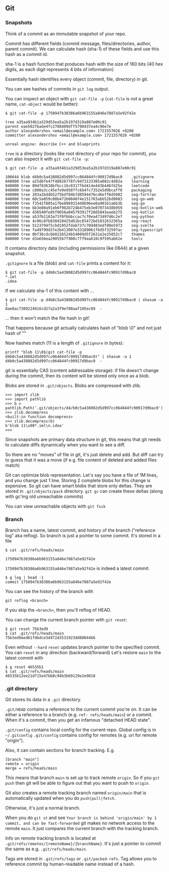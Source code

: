 ## Git

### Snapshots
Think of a commit as an immutable snapshot of your repo.

Commit has different fields (commit message, files/directories, author, parent commit). 
We can calculate hash (sha-1) of these fields and use this hash as a commit id.

sha-1 is a hash function that produces hash with the size of 160 bits 
(40 hex digits, as each digit represents 4 bits of information)

Essentially hash identifies every object (commit, file, directory) in git.

You can see hashes of commits in `git log` output.

You can inspect an object with `git cat-file -p` (`cat-file` is not a great name, `cat-object` would be better):
```shell
$ git cat-file -p 1750947b30386a6b963155a846e7887a5e92f42e

tree a35aa934b1a329d53ea5a2b197d319a887e00c91
parent eae5027bade4fc2788d09dff5790437ea4c96e7e
author alexandershov <email@example.com> 1721557026 +0200
committer alexandershov <email@example.com> 1721557026 +0200

unreal engine: describe C++ and blueprints
```

`tree` is a directory (looks like root directory of your repo for commit), you can also inspect it with `git cat-file -p`:
```shell
$ git cat-file -p a35aa934b1a329d53ea5a2b197d319a887e00c91

100644 blob d4b0c5a438082d5d997cc064844fc90917d9bac0	.gitignore
040000 tree a25dbfe47f48826778fc94f3133385a082c4d82a	learning
040000 tree 894f83638bfbcc16c0317fbd414e443b446fd25e	leetcode
040000 tree c800a3cc45efe9e9507fc6b4fc7352e5d9bcaff0	packaging
040000 tree 283a2bddb52f5bdf84bfd8594476cd6eff6d5082	sog-fortran
040000 tree 60c5a059c00b472b0046f4e151763abb52bd9083	sog-go-web
040000 tree f3542f805a17be8969314d8b96ee0a901b1a6b3b	sog-go
040000 tree bb3e80a91eb6f982b724b475eb3e07073438b059	sog-kotlin-web
040000 tree 436540fe85f0056a045793917f20d5843eaeb275	sog-kotlin
040000 tree a53fb1163a73f0fbbbccac7cf0ea473497d6c2e7	sog-python
040000 tree 4c06c8fb830d10425d61bc65472bd1832632365a	sog-react
040000 tree 5123794f5cbd1952fdab737c70d483edf80e5973	sog-svelte
040000 tree fa49799d37e2b413007e33189061f6d5f32597ac	sog-typescript
040000 tree 0bf36cdcbb0226524b54009d5f2631e2e25052c7	thames
040000 tree d3a656ea29055b7f900c7ff9aa610c9f595ab61e	tools
```

It contains directory data (including permissions like 0644) at a given snapshot.

`.gitignore` is a file (blob) and `cat-file` prints a content for it: 
```shell
$ git cat-file -p d4b0c5a438082d5d997cc064844fc90917d9bac0
*.iml
.idea
```

If we calculate sha-1 of this content with ...
```shell
$ git cat-file -p d4b0c5a438082d5d997cc064844fc90917d9bac0 | shasum -a 1
8ae0ac7309224916cd27a2a3f9ef80aaf105ec89  -
```

... then it won't match the file hash in git!

That happens because git actually calculates hash of "blob <content-size>\0<content>" and not just hash of "<content>"

Now hashes match (11 is a length of `.gitignore` in bytes):
```shell
printf "blob 11\0$(git cat-file -p d4b0c5a438082d5d997cc064844fc90917d9bac0)" | shasum -a 1
d4b0c5a438082d5d997cc064844fc90917d9bac0  -
```

git is essentially CAS (content addressable storage): if file doesn't change during the commit,
then its content will be stored only once as a blob.

Blobs are stored in `.git/objects`. Blobs are compressed with zlib.
```pycon
>>> import zlib
>>> import pathlib
>>> b = pathlib.Path('.git/objects/d4/b0c5a438082d5d997cc064844fc90917d9bac0').read_bytes()
>>> zlib.decompress
<built-in function decompress>
>>> zlib.decompress(b)
b'blob 11\x00*.iml\n.idea'
>>>
```

Since snapshots are primary data structure in git, this means that git needs to calculate diffs
dynamically when you want to see a diff.

So there are no "moves" of file in git, it's just delete and add. But diff can try to guess
that it was a move (if e.g. file content of deleted and added files match)

Git can optimize blob representation. Let's say you have a file of 1M lines, and you change just 1 line.
Storing 2 complete blobs for this change is expensive. So git can have smart blobs that store only deltas.
They are stored in `.git/objects/pack` directory. `git gc` can create these deltas (along with gc'ing old unreachable commits)

You can view unreachable objects with `git fsck`


### Branch
Branch has a name, latest commit, and history of the branch ("reference log" aka reflog).
So branch is just a pointer to some commit. It's stored in a file
```shell
$ cat .git/refs/heads/main

1750947b30386a6b963155a846e7887a5e92f42e
```

`1750947b30386a6b963155a846e7887a5e92f42e` is indeed a latest commit:
```shell
$ g log | head -1
commit 1750947b30386a6b963155a846e7887a5e92f42e
```

You can see the history of the branch with 
```shell
git reflog <branch>
```

If you skip the `<branch>`, then you'll reflog of HEAD.

You can change the current branch pointer with `git reset`:
```shell
$ git reset 75b3ed9
$ cat .git/refs/heads/main
75b3ed9aed61fdbdce3d472d3531923dd8004466
```

Even without `--hard` `reset` updates branch pointer to the specified commit.
You can `reset` in any direction (backward/forward)
Let's restore `main` to the latest commit with 
```shell
$ g reset 46535b1
$ cat .git/refs/heads/main
46535b12ee21d715e47bb8c94b3b69129e2e9018
```


### .git directory
Git stores its data in a `.git` directory.

`.git/HEAD` contains a reference to the current commit you're on.
It can be either a reference to a branch (e.g. `ref: refs/heads/main`) or a commit.
When it's a commit, then you get an infamous "detached HEAD state".

`.git/config` contains local config for the current repo. Global config is in `~/.gitconfig` 
`.git/config` contains config for remotes (e.g. uri for remote "origin").

Also, it can contain sections for branch tracking. E.g.
```text
[branch "main"]
remote = origin
merge = refs/heads/main
```

This means that branch `main` is set up to track remote `origin`.
So if you `git push` then git will be able to figure out that you want to push to `origin`.

Git also creates a remote tracking branch named `origin/main` 
that is automatically updated when you do `push|pull|fetch`.

Otherwise, it's just a normal branch.

When you do `git st` and see `Your branch is behind 'origin/main' by 1 commit, and can be fast-forwarded` 
git makes no network access to the remote `main`.
It just compares the current branch with the tracking branch.

Info on remote tracking branch is located at `.git/refs/remotes/{remoteName}/{branchName}`.
It's just a pointer to commit the same as e.g. `.git/refs/heads/main`.

Tags are stored in `.git/refs/tags` or `.git/packed-refs`.
Tag allows you to reference commit by human-readable name instead of a hash.